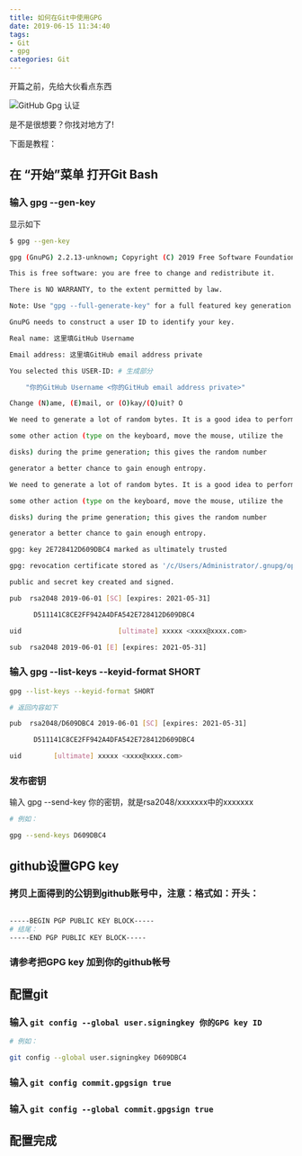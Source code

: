 ```yaml
---
title: 如何在Git中使用GPG
date: 2019-06-15 11:34:40
tags: 
- Git
- gpg
categories: Git
---
```

开篇之前，先给大伙看点东西  

![GitHub Gpg 认证](https://s2.ax1x.com/2019/06/15/VoM7jS.png)

是不是很想要？你找对地方了!  

下面是教程：

## 在 “开始”菜单 打开Git Bash  

### 输入 gpg --gen-key

显示如下

``` bash
$ gpg --gen-key

gpg (GnuPG) 2.2.13-unknown; Copyright (C) 2019 Free Software Foundation, Inc.

This is free software: you are free to change and redistribute it.

There is NO WARRANTY, to the extent permitted by law.

Note: Use "gpg --full-generate-key" for a full featured key generation dialog.

GnuPG needs to construct a user ID to identify your key.

Real name: 这里填GitHub Username

Email address: 这里填GitHub email address private

You selected this USER-ID: # 生成部分

    "你的GitHub Username <你的GitHub email address private>"

Change (N)ame, (E)mail, or (O)kay/(Q)uit? O

We need to generate a lot of random bytes. It is a good idea to perform

some other action (type on the keyboard, move the mouse, utilize the

disks) during the prime generation; this gives the random number

generator a better chance to gain enough entropy.

We need to generate a lot of random bytes. It is a good idea to perform

some other action (type on the keyboard, move the mouse, utilize the

disks) during the prime generation; this gives the random number

generator a better chance to gain enough entropy.

gpg: key 2E728412D609DBC4 marked as ultimately trusted

gpg: revocation certificate stored as '/c/Users/Administrator/.gnupg/openpgp-revocs.d/D511141C8CE2FF942A4DFA542E728412D609DBC4.rev'

public and secret key created and signed.

pub  rsa2048 2019-06-01 [SC] [expires: 2021-05-31]

      D511141C8CE2FF942A4DFA542E728412D609DBC4

uid                        [ultimate] xxxxx <xxxx@xxxx.com>

sub  rsa2048 2019-06-01 [E] [expires: 2021-05-31]
```  

### 输入  gpg --list-keys --keyid-format SHORT

``` bash
gpg --list-keys --keyid-format SHORT

# 返回内容如下

pub  rsa2048/D609DBC4 2019-06-01 [SC] [expires: 2021-05-31]

      D511141C8CE2FF942A4DFA542E728412D609DBC4

uid        [ultimate] xxxxx <xxxx@xxxx.com>
```

### 发布密钥

输入 gpg --send-key 你的密钥，就是rsa2048/xxxxxxx中的xxxxxxx

``` bash
# 例如：

gpg --send-keys D609DBC4
```

## github设置GPG key

### 拷贝上面得到的公钥到github账号中，注意：格式如：开头：

``` bash

-----BEGIN PGP PUBLIC KEY BLOCK----- 
# 结尾：
-----END PGP PUBLIC KEY BLOCK-----
```  

### 请参考把GPG key 加到你的github帐号

## 配置git

### 输入 ```git config --global user.signingkey 你的GPG key ID```

``` bash
# 例如：

git config --global user.signingkey D609DBC4
```

### 输入 ```git config commit.gpgsign true```

### 输入 ```git config --global commit.gpgsign true```

## 配置完成
